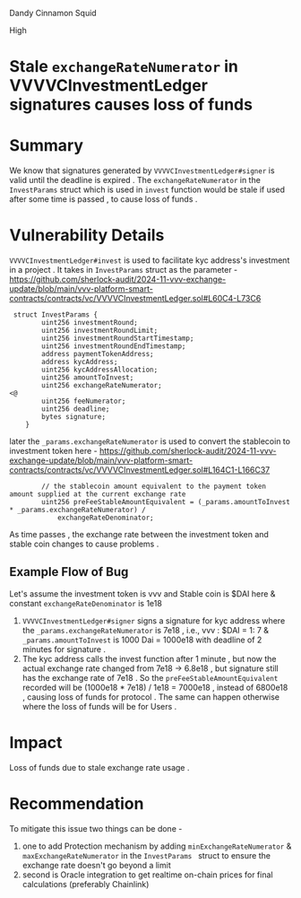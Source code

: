 Dandy Cinnamon Squid

High

# Stale `exchangeRateNumerator` in VVVVCInvestmentLedger signatures causes loss of funds

# Summary
We know that signatures generated by `VVVVCInvestmentLedger#signer` is valid until the deadline is expired . The `exchangeRateNumerator` in the `InvestParams` struct which is used in `invest` function would be stale if used after some time is passed , to cause loss of funds . 

# Vulnerability Details 
`VVVVCInvestmentLedger#invest` is used to facilitate kyc address's investment in a project . It takes in `InvestParams` struct as the parameter  - 
https://github.com/sherlock-audit/2024-11-vvv-exchange-update/blob/main/vvv-platform-smart-contracts/contracts/vc/VVVVCInvestmentLedger.sol#L60C4-L73C6
```solidity
 struct InvestParams {
        uint256 investmentRound;
        uint256 investmentRoundLimit;
        uint256 investmentRoundStartTimestamp;
        uint256 investmentRoundEndTimestamp;
        address paymentTokenAddress;
        address kycAddress;
        uint256 kycAddressAllocation;
        uint256 amountToInvest;
        uint256 exchangeRateNumerator;                                        <@
        uint256 feeNumerator;
        uint256 deadline;
        bytes signature;
    }
```
later the `_params.exchangeRateNumerator` is used to convert the stablecoin to investment token  here - 
https://github.com/sherlock-audit/2024-11-vvv-exchange-update/blob/main/vvv-platform-smart-contracts/contracts/vc/VVVVCInvestmentLedger.sol#L164C1-L166C37
```solidity
        // the stablecoin amount equivalent to the payment token amount supplied at the current exchange rate
        uint256 preFeeStableAmountEquivalent = (_params.amountToInvest * _params.exchangeRateNumerator) /
            exchangeRateDenominator;
```
As time passes , the exchange rate between the investment token and stable coin changes to cause problems . 
## Example Flow of Bug 
Let's assume the investment token is vvv and Stable coin is $DAI here & constant `exchangeRateDenominator` is 1e18
1) `VVVVCInvestmentLedger#signer` signs a signature for kyc address where the `_params.exchangeRateNumerator` is 7e18 , i.e., 
vvv : $DAI = 1: 7 & `_params.amountToInvest` is 1000 Dai = 1000e18 with deadline of 2 minutes for signature .
2) The kyc address calls the invest function after 1 minute , but now the actual exchange rate changed from 7e18 -> 6.8e18 , but signature still has the exchange rate of 7e18 . 
So the `preFeeStableAmountEquivalent ` recorded will be (1000e18 * 7e18) / 1e18 = 7000e18 , instead of 6800e18 , causing loss of funds for protocol . The same can happen otherwise where the loss of funds will be for Users . 
# Impact 
Loss of funds due to stale exchange rate usage . 

# Recommendation 
To mitigate this issue two things can be done - 
1) one to add Protection mechanism by adding `minExchangeRateNumerator` & `maxExchangeRateNumerator` in the `InvestParams ` struct to ensure the exchange rate doesn't go beyond a limit
2) second is Oracle integration to get realtime on-chain prices for final calculations (preferably Chainlink)
